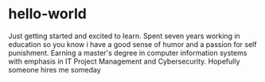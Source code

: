 # hello-world
Just getting started and excited to learn.
Spent seven years working in education so you know i have a good sense of humor and a passion for self punishment.
Earning a master's degree in computer information systems with emphasis in IT Project Management and Cybersecurity.
Hopefully someone hires me someday
